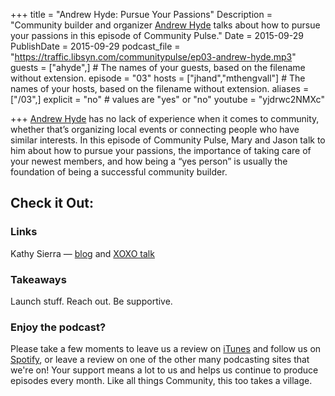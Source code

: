 +++
title = "Andrew Hyde: Pursue Your Passions"
Description = "Community builder and organizer [Andrew Hyde](https://twitter.com/andrewhyde) talks about how to pursue your passions in this episode of Community Pulse."
Date = 2015-09-29
PublishDate = 2015-09-29
podcast_file = "https://traffic.libsyn.com/communitypulse/ep03-andrew-hyde.mp3"
guests = ["ahyde",] # The names of your guests, based on the filename without extension.
episode = "03"
hosts = ["jhand","mthengvall"] # The names of your hosts, based on the filename without extension.
aliases = ["/03",]
explicit = "no" # values are "yes" or "no"
youtube = "yjdrwc2NMXc"

+++
[Andrew Hyde](https://twitter.com/andrewhyde) has no lack of experience when it comes to community, whether that’s organizing local events or connecting people who have similar interests. In this episode of Community Pulse, Mary and Jason talk to him about how to pursue your passions, the importance of taking care of your newest members, and how being a “yes person” is usually the foundation of being a successful community builder.

<h2>Check it Out:</h2>
<h3>Links</h3>

Kathy Sierra — [blog](https://headrush.typepad.com/) and [XOXO talk](https://www.youtube.com/watch?v=Gyv-l0MWRQI)

<h3>Takeaways</h3>

Launch stuff. Reach out. Be supportive.

### Enjoy the podcast?
Please take a few moments to leave us a review on [iTunes](https://itunes.apple.com/us/podcast/community-pulse/id1218368182?mt=2) and follow us on [Spotify](https://open.spotify.com/show/3I7g5WfMSgpWu38zZMjet?si=565TMb81SaWwrJYbAIeOxQ), or leave a review on one of the other many podcasting sites that we're on! Your support means a lot to us and helps us continue to produce episodes every month. Like all things Community, this too takes a village.
